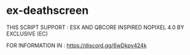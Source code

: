 # ex-deathscreen
THIS SCRIPT SUPPORT :
ESX AND QBCORE 
INSPIRED NOPIXEL 4.0 BY EXCLUSIVE (EC) 

FOR INFORMATION IN :
https://discord.gg/6wDkpy424k
